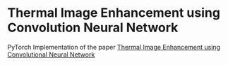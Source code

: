 # Thermal Image Enhancement using Convolution Neural Network
PyTorch Implementation of the paper [Thermal Image Enhancement using Convolutional Neural Network](https://ieeexplore.ieee.org/document/7759059)
